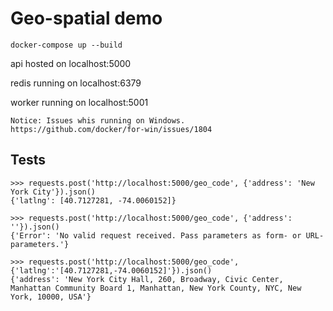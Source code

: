 # Geo-spatial demo

```
docker-compose up --build
```

api hosted on localhost:5000

redis running on localhost:6379

worker running on localhost:5001

```
Notice: Issues whis running on Windows.
https://github.com/docker/for-win/issues/1804
```

## Tests
```
>>> requests.post('http://localhost:5000/geo_code', {'address': 'New York City'}).json()
{'latlng': [40.7127281, -74.0060152]}
```

```
>>> requests.post('http://localhost:5000/geo_code', {'address': ''}).json()
{'Error': 'No valid request received. Pass parameters as form- or URL-parameters.'}
```

```
>>> requests.post('http://localhost:5000/geo_code', {'latlng':'[40.7127281,-74.0060152]'}).json()
{'address': 'New York City Hall, 260, Broadway, Civic Center, Manhattan Community Board 1, Manhattan, New York County, NYC, New York, 10000, USA'}
```
